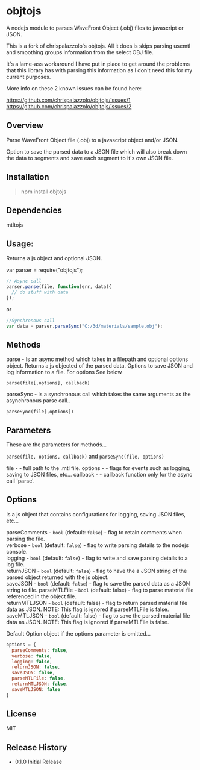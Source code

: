 objtojs
=======

A nodejs module to parses WaveFront Object (.obj) files to javascript or JSON.

This is a fork of chrispalazzolo's objtojs.  All it does is skips parsing usemtl and smoothing groups information from the select OBJ file.

It's a lame-ass workaround I have put in place to get around the problems that this library has with parsing this information as I don't need this for my current purposes.

More info on these 2 known issues can be found here:

https://github.com/chrispalazzolo/objtojs/issues/1
https://github.com/chrispalazzolo/objtojs/issues/2

Overview
--------
Parse WaveFront Object file (.obj) to a javascript object and/or JSON.

Option to save the parsed data to a JSON file which will also break down the data to segments and save each segment to it's own JSON file.

Installation
------------
> npm install objtojs

Dependencies
------------
mtltojs

Usage:
-------
Returns a js object and optional JSON.

var parser = require("objtojs");

```javascript
// Async call
parser.parse(file, function(err, data){
  // do stuff with data
});
```
or

```javascript
//Synchronous call
var data = parser.parseSync("C:/3d/materials/sample.obj");
```

Methods
-------
parse - Is an async method which takes in a filepath and optional options object.  Returns a js objected of the parsed data. Options to save JSON and log information to a file. For options See below

`parse(file[,options], callback)`

parseSync - Is a synchronous call which takes the same arguments as the asynchronous parse call..

`parseSync(file[,options])`

Parameters
----------
These are the parameters for methods...

`parse(file, options, callback)` and `parseSync(file, options)`

file - <string> - full path to the .mtl file.
options - <object> - flags for events such as logging, saving to JSON files, etc...
callback - <function> - callback function only for the async call 'parse'.

Options
-------
Is a js object that contains configurations for logging, saving JSON files, etc...

parseComments - `bool` (default: `false`) - flag to retain comments when parsing the file.<br />
verbose - `bool` (default: `false`) - flag to write parsing details to the nodejs console.<br />
logging - `bool` (default: `false`) - flag to write and save parsing details to a log file.<br />
returnJSON - `bool` (default: `false`) - flag to have the a JSON string of the parsed object returned with the js object.<br />
saveJSON - `bool` (default: `false`) - flag to save the parsed data as a JSON string to file.
parseMTLFile - `bool` (default: false) - flag to parse material file referenced in the object file.<br />
returnMTLJSON - `bool` (default: false) - flag to return parsed material file data as JSON.  NOTE: This flag is ignored if parseMTLFile is false.<br />
saveMTLJSON - `bool` (default: false) - flag to save the parsed material file data as JSON.  NOTE: This flag is ignored if parseMTLFile is false.

Default Option object if the options parameter is omitted...
```javascript
options = {
  parseComments: false,
  verbose: false,
  logging: false,
  returnJSON: false,
  saveJSON: false,
  parseMTLFile: false,
  returnMTLJSON: false,
  saveMTLJSON: false
}
```

License
-------
MIT

## Release History

* 0.1.0 Initial Release